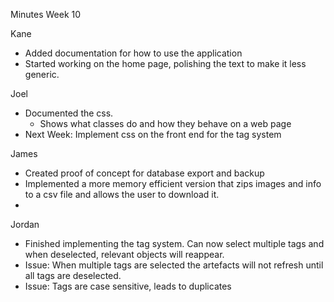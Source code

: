 Minutes Week 10

Kane

- Added documentation for how to use the application
- Started working on the home page, polishing the text to make it less generic.

Joel

- Documented the css.
  - Shows what classes do and how they behave on a web page
- Next Week: Implement css on the front end for the tag system

James

- Created proof of concept for database export and backup
- Implemented a more memory efficient version that zips images and info to a csv file and allows the user to download it.
-

Jordan

- Finished implementing the tag system. Can now select multiple tags and when deselected, relevant objects will reappear.
- Issue: When multiple tags are selected the artefacts will not refresh until all tags are deselected.
- Issue: Tags are case sensitive, leads to duplicates
